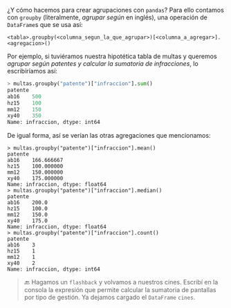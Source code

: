 ¿Y cómo hacemos para crear agrupaciones con `pandas`? Para ello contamos con `groupby` (literalmente, _agrupar según_ en inglés), una operación de `DataFrame`s que se usa así:

```
<tabla>.groupby(<columna_segun_la_que_agrupar>)[<columna_a_agregar>].<agregacion>()
```

Por ejemplo, si tuviéramos nuestra hipotética tabla de multas y queremos _agrupar según patentes y calcular la sumatoria de infracciones_, lo escribiríamos así:    

```python
> multas.groupby("patente")["infraccion"].sum()
patente
ab16    500
hz15    100
mm12    150
xy40    350
Name: infraccion, dtype: int64
```

De igual forma, así se verían las otras agregaciones que mencionamos:

```pandas
> multas.groupby("patente")["infraccion"].mean()
patente
ab16    166.666667
hz15    100.000000
mm12    150.000000
xy40    175.000000
Name: infraccion, dtype: float64
> multas.groupby("patente")["infraccion"].median()
patente
ab16    200.0
hz15    100.0
mm12    150.0
xy40    175.0
Name: infraccion, dtype: float64
> multas.groupby("patente")["infraccion"].count()
patente
ab16    3
hz15    1
mm12    1
xy40    2
Name: infraccion, dtype: int64
```

> 🔙  Hagamos un `flashback` y volvamos a nuestros cines. Escribí en la consola la expresión que permite calcular la sumatoria de pantallas por tipo de gestión. Ya dejamos cargado el `DataFrame` `cines`. 
